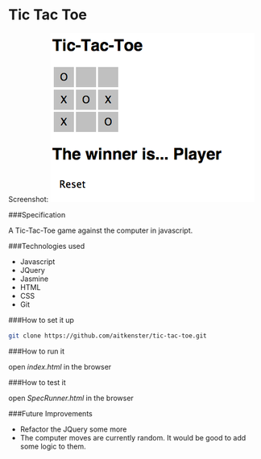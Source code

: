 Tic Tac Toe
==========


Screenshot:
![](public/images/screenshot.png)


###Specification

A Tic-Tac-Toe game against the computer in javascript.

###Technologies used

+ Javascript
+ JQuery
+ Jasmine
+ HTML
+ CSS
+ Git

###How to set it up

```sh
git clone https://github.com/aitkenster/tic-tac-toe.git
```

###How to run it

open _index.html_ in the browser

###How to test it

open _SpecRunner.html_ in the browser

###Future Improvements

+ Refactor the JQuery some more
+ The computer moves are currently random. It would be good to add some logic to them.
